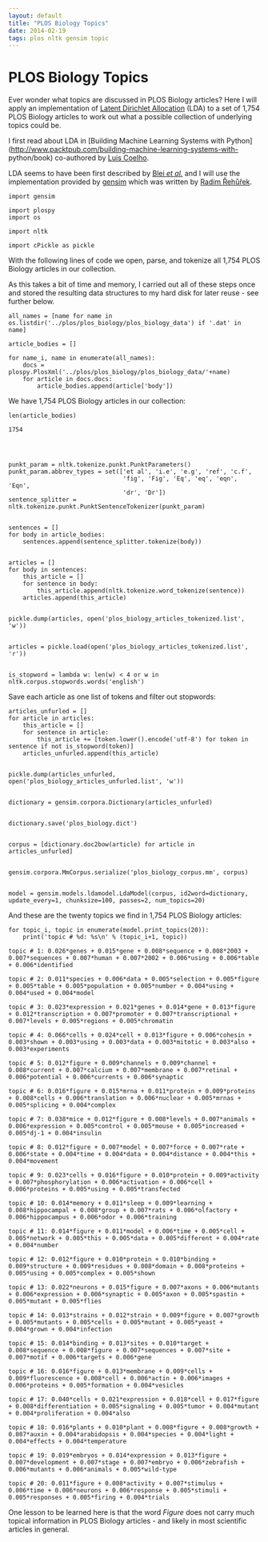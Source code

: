 ```yaml
---
layout: default
title: "PLOS Biology Topics"
date: 2014-02-19
tags: plos nltk gensim topic
---
```


# PLOS Biology Topics

Ever wonder what topics are discussed in PLOS Biology articles?
Here I will apply an implementation of [Latent Dirichlet
Allocation](https://en.wikipedia.org/wiki/Latent_Dirichlet_allocation) (LDA)
to a set of 1,754 PLOS Biology articles to work out what a possible collection
of underlying topics could be.

I first read about LDA in [Building Machine Learning Systems with
Python](http://www.packtpub.com/building-machine-learning-systems-with-
python/book)
co-authored by [Luis Coelho](https://twitter.com/luispedrocoelho).

LDA seems to have been first described by [Blei *et
al.*](http://jmlr.org/papers/volume3/blei03a/blei03a.pdf) and
I will use the implementation provided by
[gensim](http://radimrehurek.com/gensim/wiki.html#latent-dirichlet-allocation)
which was written by
[Radim Řehůřek](https://twitter.com/RadimRehurek).


    import gensim

    import plospy
    import os

    import nltk

    import cPickle as pickle

With the following lines of code we open, parse, and tokenize all 1,754 PLOS
Biology articles in our collection.

As this takes a bit of time and memory, I carried out all of these steps once
and stored the resulting data structures to my hard disk for later reuse - see
further below.

    all_names = [name for name in os.listdir('../plos/plos_biology/plos_biology_data') if '.dat' in name]

    article_bodies = []
    
    for name_i, name in enumerate(all_names):
        docs = plospy.PlosXml('../plos/plos_biology/plos_biology_data/'+name)
        for article in docs.docs:
            article_bodies.append(article['body'])

We have 1,754 PLOS Biology articles in our collection:

    len(article_bodies)

    1754




    punkt_param = nltk.tokenize.punkt.PunktParameters()
    punkt_param.abbrev_types = set(['et al', 'i.e', 'e.g', 'ref', 'c.f',
                                    'fig', 'Fig', 'Eq', 'eq', 'eqn', 'Eqn',
                                    'dr', 'Dr'])
    sentence_splitter = nltk.tokenize.punkt.PunktSentenceTokenizer(punkt_param)


    sentences = []
    for body in article_bodies:
        sentences.append(sentence_splitter.tokenize(body))


    articles = []
    for body in sentences:
        this_article = []
        for sentence in body:
            this_article.append(nltk.tokenize.word_tokenize(sentence))
        articles.append(this_article)


    pickle.dump(articles, open('plos_biology_articles_tokenized.list', 'w'))


    articles = pickle.load(open('plos_biology_articles_tokenized.list', 'r'))


    is_stopword = lambda w: len(w) < 4 or w in nltk.corpus.stopwords.words('english')

Save each article as one list of tokens and filter out stopwords:

    articles_unfurled = []
    for article in articles:
        this_article = []
        for sentence in article:
            this_article += [token.lower().encode('utf-8') for token in sentence if not is_stopword(token)]
        articles_unfurled.append(this_article)


    pickle.dump(articles_unfurled, open('plos_biology_articles_unfurled.list', 'w'))


    dictionary = gensim.corpora.Dictionary(articles_unfurled)


    dictionary.save('plos_biology.dict')


    corpus = [dictionary.doc2bow(article) for article in articles_unfurled]


    gensim.corpora.MmCorpus.serialize('plos_biology_corpus.mm', corpus)


    model = gensim.models.ldamodel.LdaModel(corpus, id2word=dictionary, update_every=1, chunksize=100, passes=2, num_topics=20)

And these are the twenty topics we find in 1,754 PLOS Biology articles:

    for topic_i, topic in enumerate(model.print_topics(20)):
        print('topic # %d: %s\n' % (topic_i+1, topic))

    topic # 1: 0.026*genes + 0.015*gene + 0.008*sequence + 0.008*2003 + 0.007*sequences + 0.007*human + 0.007*2002 + 0.006*using + 0.006*table + 0.006*identified
    
    topic # 2: 0.011*species + 0.006*data + 0.005*selection + 0.005*figure + 0.005*table + 0.005*population + 0.005*number + 0.004*using + 0.004*used + 0.004*model
    
    topic # 3: 0.023*expression + 0.021*genes + 0.014*gene + 0.013*figure + 0.012*transcription + 0.007*promoter + 0.007*transcriptional + 0.007*levels + 0.005*regions + 0.005*chromatin
    
    topic # 4: 0.066*cells + 0.024*cell + 0.013*figure + 0.006*cohesin + 0.003*shown + 0.003*using + 0.003*data + 0.003*mitotic + 0.003*also + 0.003*experiments
    
    topic # 5: 0.012*figure + 0.009*channels + 0.009*channel + 0.008*current + 0.007*calcium + 0.007*membrane + 0.007*retinal + 0.006*potential + 0.006*currents + 0.006*synaptic
    
    topic # 6: 0.016*figure + 0.015*mrna + 0.011*protein + 0.009*proteins + 0.008*cells + 0.006*translation + 0.006*nuclear + 0.005*mrnas + 0.005*splicing + 0.004*complex
    
    topic # 7: 0.038*mice + 0.012*figure + 0.008*levels + 0.007*animals + 0.006*expression + 0.005*control + 0.005*mouse + 0.005*increased + 0.005*dj-1 + 0.004*insulin
    
    topic # 8: 0.012*figure + 0.007*model + 0.007*force + 0.007*rate + 0.006*state + 0.004*time + 0.004*data + 0.004*distance + 0.004*this + 0.004*movement
    
    topic # 9: 0.023*cells + 0.016*figure + 0.010*protein + 0.009*activity + 0.007*phosphorylation + 0.006*activation + 0.006*cell + 0.006*proteins + 0.005*using + 0.005*transfected
    
    topic # 10: 0.014*memory + 0.011*sleep + 0.009*learning + 0.008*hippocampal + 0.008*group + 0.007*rats + 0.006*olfactory + 0.006*hippocampus + 0.006*odor + 0.006*training
    
    topic # 11: 0.014*figure + 0.011*model + 0.006*time + 0.005*cell + 0.005*network + 0.005*this + 0.005*data + 0.005*different + 0.004*rate + 0.004*number
    
    topic # 12: 0.012*figure + 0.010*protein + 0.010*binding + 0.009*structure + 0.009*residues + 0.008*domain + 0.008*proteins + 0.005*using + 0.005*complex + 0.005*shown
    
    topic # 13: 0.022*neurons + 0.015*figure + 0.007*axons + 0.006*mutants + 0.006*expression + 0.006*synaptic + 0.005*axon + 0.005*spastin + 0.005*mutant + 0.005*flies
    
    topic # 14: 0.013*strains + 0.012*strain + 0.009*figure + 0.007*growth + 0.005*mutants + 0.005*cells + 0.005*mutant + 0.005*yeast + 0.004*grown + 0.004*infection
    
    topic # 15: 0.014*binding + 0.013*sites + 0.010*target + 0.008*sequence + 0.008*figure + 0.007*sequences + 0.007*site + 0.007*motif + 0.006*targets + 0.006*gene
    
    topic # 16: 0.016*figure + 0.013*membrane + 0.009*cells + 0.009*fluorescence + 0.008*cell + 0.006*actin + 0.006*images + 0.006*proteins + 0.005*formation + 0.004*vesicles
    
    topic # 17: 0.040*cells + 0.021*expression + 0.018*cell + 0.017*figure + 0.008*differentiation + 0.005*signaling + 0.005*tumor + 0.004*mutant + 0.004*proliferation + 0.004*also
    
    topic # 18: 0.016*plants + 0.010*plant + 0.008*figure + 0.008*growth + 0.007*auxin + 0.004*arabidopsis + 0.004*species + 0.004*light + 0.004*effects + 0.004*temperature
    
    topic # 19: 0.019*embryos + 0.014*expression + 0.013*figure + 0.007*development + 0.007*stage + 0.007*embryo + 0.006*zebrafish + 0.006*mutants + 0.006*animals + 0.005*wild-type
    
    topic # 20: 0.011*figure + 0.008*activity + 0.007*stimulus + 0.006*time + 0.006*neurons + 0.006*response + 0.005*stimuli + 0.005*responses + 0.005*firing + 0.004*trials

One lesson to be learned here is that the word *Figure* does not carry much
topical information in PLOS Biology articles - and likely in most scientific
articles in general.
